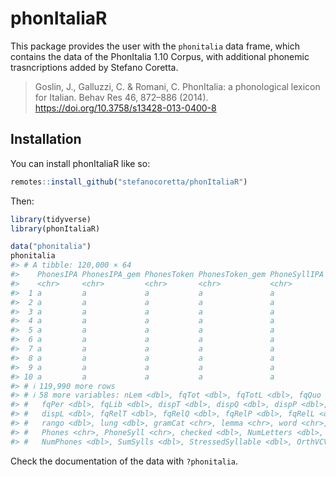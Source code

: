 
<!-- README.md is generated from README.Rmd. Please edit that file -->

# phonItaliaR

<!-- badges: start -->

<!-- badges: end -->

This package provides the user with the `phonitalia` data frame, which
contains the data of the PhonItalia 1.10 Corpus, with additional
phonemic trasncriptions added by Stefano Coretta.

> Goslin, J., Galluzzi, C. & Romani, C. PhonItalia: a phonological
> lexicon for Italian. Behav Res 46, 872–886 (2014).
> <https://doi.org/10.3758/s13428-013-0400-8>

## Installation

You can install phonItaliaR like so:

``` r
remotes::install_github("stefanocoretta/phonItaliaR")
```

Then:

``` r
library(tidyverse)
library(phonItaliaR)
```

``` r
data("phonitalia")
phonitalia
#> # A tibble: 120,000 × 64
#>    PhonesIPA PhonesIPA_gem PhonesToken PhonesToken_gem PhoneSyllIPA wordSpell
#>    <chr>     <chr>         <chr>       <chr>           <chr>        <chr>    
#>  1 a         a             a           a               a            a        
#>  2 a         a             a           a               a            a        
#>  3 a         a             a           a               a            a        
#>  4 a         a             a           a               a            a        
#>  5 a         a             a           a               a            a        
#>  6 a         a             a           a               a            a        
#>  7 a         a             a           a               a            a        
#>  8 a         a             a           a               a            a        
#>  9 a         a             a           a               a            a        
#> 10 a         a             a           a               a            a        
#> # ℹ 119,990 more rows
#> # ℹ 58 more variables: nLem <dbl>, fqTot <dbl>, fqTotL <dbl>, fqQuo <dbl>,
#> #   fqPer <dbl>, fqLib <dbl>, dispT <dbl>, dispQ <dbl>, dispP <dbl>,
#> #   dispL <dbl>, fqRelT <dbl>, fqRelQ <dbl>, fqRelP <dbl>, fqRelL <dbl>,
#> #   rango <dbl>, lung <dbl>, gramCat <chr>, lemma <chr>, word <chr>,
#> #   Phones <chr>, PhoneSyll <chr>, checked <dbl>, NumLetters <dbl>,
#> #   NumPhones <dbl>, SumSylls <dbl>, StressedSyllable <dbl>, OrthVCV <chr>, …
```

Check the documentation of the data with `?phonitalia`.
